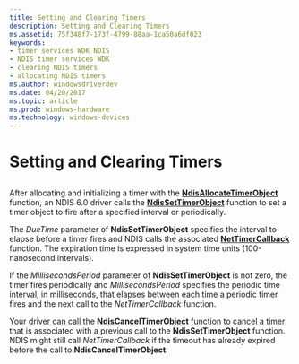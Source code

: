 ```yaml
---
title: Setting and Clearing Timers
description: Setting and Clearing Timers
ms.assetid: 75f348f7-173f-4799-88aa-1ca50a6df023
keywords:
- timer services WDK NDIS
- NDIS timer services WDK
- clearing NDIS timers
- allocating NDIS timers
ms.author: windowsdriverdev
ms.date: 04/20/2017
ms.topic: article
ms.prod: windows-hardware
ms.technology: windows-devices
---
```


# Setting and Clearing Timers


## <a href="" id="ddk-setting-and-clearing-timers-ng"></a>


After allocating and initializing a timer with the [**NdisAllocateTimerObject**](https://msdn.microsoft.com/library/windows/hardware/ff561618) function, an NDIS 6.0 driver calls the [**NdisSetTimerObject**](https://msdn.microsoft.com/library/windows/hardware/ff564563) function to set a timer object to fire after a specified interval or periodically.

The *DueTime* parameter of **NdisSetTimerObject** specifies the interval to elapse before a timer fires and NDIS calls the associated [**NetTimerCallback**](https://msdn.microsoft.com/library/windows/hardware/ff568351) function. The expiration time is expressed in system time units (100-nanosecond intervals).

If the *MillisecondsPeriod* parameter of **NdisSetTimerObject** is not zero, the timer fires periodically and *MillisecondsPeriod* specifies the periodic time interval, in milliseconds, that elapses between each time a periodic timer fires and the next call to the *NetTimerCallback* function.

Your driver can call the [**NdisCancelTimerObject**](https://msdn.microsoft.com/library/windows/hardware/ff561624) function to cancel a timer that is associated with a previous call to the **NdisSetTimerObject** function. NDIS might still call *NetTimerCallback* if the timeout has already expired before the call to **NdisCancelTimerObject**.

 

 





